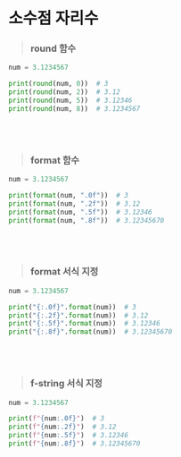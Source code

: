 # 소수점 자리수
> ### round 함수
```python
num = 3.1234567

print(round(num, 0))  # 3
print(round(num, 2))  # 3.12
print(round(num, 5))  # 3.12346
print(round(num, 8))  # 3.1234567
```
<br><br>

> ### format 함수
```python
num = 3.1234567

print(format(num, ".0f"))  # 3
print(format(num, ".2f"))  # 3.12
print(format(num, ".5f"))  # 3.12346
print(format(num, ".8f"))  # 3.12345670
```
<br><br>

> ### format 서식 지정
```python
num = 3.1234567

print("{:.0f}".format(num))  # 3
print("{:.2f}".format(num))  # 3.12
print("{:.5f}".format(num))  # 3.12346
print("{:.8f}".format(num))  # 3.12345670
```
<br><br>

> ### f-string 서식 지정
```python
num = 3.1234567

print(f"{num:.0f}")  # 3
print(f"{num:.2f}")  # 3.12
print(f"{num:.5f}")  # 3.12346
print(f"{num:.8f}")  # 3.12345670
```
